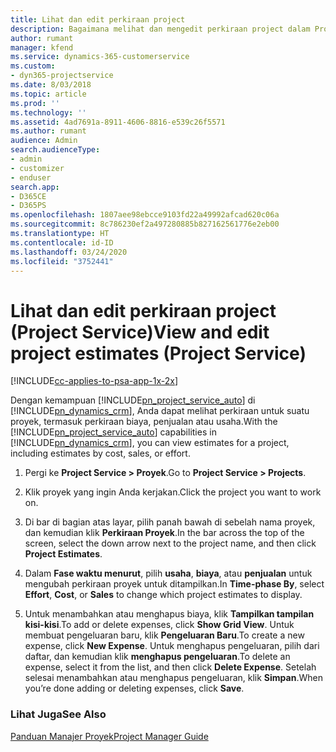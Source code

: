 ```yaml
---
title: Lihat dan edit perkiraan project
description: Bagaimana melihat dan mengedit perkiraan project dalam Project Service
author: rumant
manager: kfend
ms.service: dynamics-365-customerservice
ms.custom:
- dyn365-projectservice
ms.date: 8/03/2018
ms.topic: article
ms.prod: ''
ms.technology: ''
ms.assetid: 4ad7691a-8911-4606-8816-e539c26f5571
ms.author: rumant
audience: Admin
search.audienceType:
- admin
- customizer
- enduser
search.app:
- D365CE
- D365PS
ms.openlocfilehash: 1807aee98ebcce9103fd22a49992afcad620c06a
ms.sourcegitcommit: 8c786230ef2a497280885b827162561776e2eb00
ms.translationtype: HT
ms.contentlocale: id-ID
ms.lasthandoff: 03/24/2020
ms.locfileid: "3752441"
---
```

# <a name="view-and-edit-project-estimates-project-service"></a><span data-ttu-id="75a2b-103">Lihat dan edit perkiraan project (Project Service)</span><span class="sxs-lookup"><span data-stu-id="75a2b-103">View and edit project estimates (Project Service)</span></span>

[!INCLUDE[cc-applies-to-psa-app-1x-2x](../includes/cc-applies-to-psa-app-1x-2x.md)]

<span data-ttu-id="75a2b-104">Dengan kemampuan [!INCLUDE[pn_project_service_auto](../includes/pn-project-service-auto.md)] di [!INCLUDE[pn_dynamics_crm](../includes/pn-dynamics-crm.md)], Anda dapat melihat perkiraan untuk suatu proyek, termasuk perkiraan biaya, penjualan atau usaha.</span><span class="sxs-lookup"><span data-stu-id="75a2b-104">With the [!INCLUDE[pn_project_service_auto](../includes/pn-project-service-auto.md)] capabilities in [!INCLUDE[pn_dynamics_crm](../includes/pn-dynamics-crm.md)], you can view estimates for a project, including estimates by cost, sales, or effort.</span></span>  
  
1.  <span data-ttu-id="75a2b-105">Pergi ke **Project Service > Proyek**.</span><span class="sxs-lookup"><span data-stu-id="75a2b-105">Go to **Project Service > Projects**.</span></span>  
  
2.  <span data-ttu-id="75a2b-106">Klik proyek yang ingin Anda kerjakan.</span><span class="sxs-lookup"><span data-stu-id="75a2b-106">Click the project you want to work on.</span></span>  
  
3.  <span data-ttu-id="75a2b-107">Di bar di bagian atas layar, pilih panah bawah di sebelah nama proyek, dan kemudian klik **Perkiraan Proyek**.</span><span class="sxs-lookup"><span data-stu-id="75a2b-107">In the bar across the top of the screen, select the down arrow next to the project name, and then click **Project Estimates**.</span></span>  
  
4.  <span data-ttu-id="75a2b-108">Dalam **Fase waktu menurut**, pilih **usaha**, **biaya**, atau **penjualan** untuk mengubah perkiraan proyek untuk ditampilkan.</span><span class="sxs-lookup"><span data-stu-id="75a2b-108">In **Time-phase By**, select **Effort**, **Cost**, or **Sales** to change which project estimates to display.</span></span>  
  
5.  <span data-ttu-id="75a2b-109">Untuk menambahkan atau menghapus biaya, klik **Tampilkan tampilan kisi-kisi**.</span><span class="sxs-lookup"><span data-stu-id="75a2b-109">To add or delete expenses, click **Show Grid View**.</span></span> <span data-ttu-id="75a2b-110">Untuk membuat pengeluaran baru, klik **Pengeluaran Baru**.</span><span class="sxs-lookup"><span data-stu-id="75a2b-110">To create a new expense, click **New Expense**.</span></span> <span data-ttu-id="75a2b-111">Untuk menghapus pengeluaran, pilih dari daftar, dan kemudian klik **menghapus pengeluaran**.</span><span class="sxs-lookup"><span data-stu-id="75a2b-111">To delete an expense, select it from the list, and then click **Delete Expense**.</span></span> <span data-ttu-id="75a2b-112">Setelah selesai menambahkan atau menghapus pengeluaran, klik **Simpan**.</span><span class="sxs-lookup"><span data-stu-id="75a2b-112">When you’re done adding or deleting expenses, click **Save**.</span></span>  
  
### <a name="see-also"></a><span data-ttu-id="75a2b-113">Lihat Juga</span><span class="sxs-lookup"><span data-stu-id="75a2b-113">See Also</span></span>  
 [<span data-ttu-id="75a2b-114">Panduan Manajer Proyek</span><span class="sxs-lookup"><span data-stu-id="75a2b-114">Project Manager Guide</span></span>](../project-service/project-manager-guide.md)
